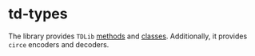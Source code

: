 # td-types

The library provides `TDLib`
[methods](https://core.telegram.org/tdlib/docs/classtd_1_1td__api_1_1_function.html)
and
[classes](https://core.telegram.org/tdlib/docs/classtd_1_1td__api_1_1_object.html).
Additionally, it provides `circe` encoders and decoders.